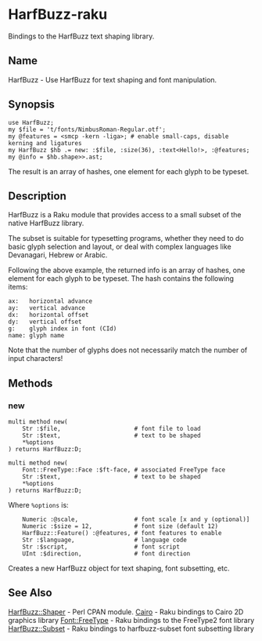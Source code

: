 HarfBuzz-raku
=============

Bindings to the HarfBuzz text shaping library.

Name
----

HarfBuzz - Use HarfBuzz for text shaping and font manipulation.

Synopsis
--------

```
use HarfBuzz;
my $file = 't/fonts/NimbusRoman-Regular.otf';
my @features = <smcp -kern -liga>; # enable small-caps, disable kerning and ligatures
my HarfBuzz $hb .= new: :$file, :size(36), :text<Hello!>, :@features;
my @info = $hb.shape>>.ast;
```

The result is an array of hashes, one element for each glyph to be typeset.

Description
----------

HarfBuzz is a Raku module that provides access to a small subset of the native HarfBuzz library. 

The subset is suitable for typesetting programs, whether they need to do basic glyph selection and layout, or deal with complex languages like Devanagari, Hebrew or Arabic.

Following the above example, the returned info is an array of hashes, one element for each glyph to be typeset. The hash contains the following items:

```
ax:   horizontal advance
ay:   vertical advance
dx:   horizontal offset
dy:   vertical offset
g:    glyph index in font (CId)
name: glyph name
```

Note that the number of glyphs does not necessarily match the number of input characters!


Methods
-------

### new
```
multi method new(
    Str :$file,                     # font file to load
    Str :$text,                     # text to be shaped
    *%options
) returns HarfBuzz:D;

multi method new(
    Font::FreeType::Face :$ft-face, # associated FreeType face
    Str :$text,                     # text to be shaped
    *%options
) returns HarfBuzz:D;
```
Where `%options` is:
```
    Numeric :@scale,                # font scale [x and y (optional)]
    Numeric :$size = 12,            # font size (default 12)
    HarfBuzz::Feature() :@features, # font features to enable
    Str :$language,                 # language code
    Str :$script,                   # font script
    UInt :$direction,               # font direction
```
Creates a new HarfBuzz object for text shaping, font subsetting, etc.

See Also
--------

[HarfBuzz::Shaper](https://metacpan.org/pod/HarfBuzz::Shaper) - Perl CPAN module.
[Cairo](https://github.com/timo/cairo-p6) - Raku bindings to Cairo 2D graphics library
[Font::FreeType](https://pdf-raku.github.io/Font-FreeType-raku/) - Raku bindings to the FreeType2 font library
[HarfBuzz::Subset](https://pdf-raku.github.io/HarfBuzz-Subset-raku/) - Raku bindings to harfbuzz-subset font subsetting library